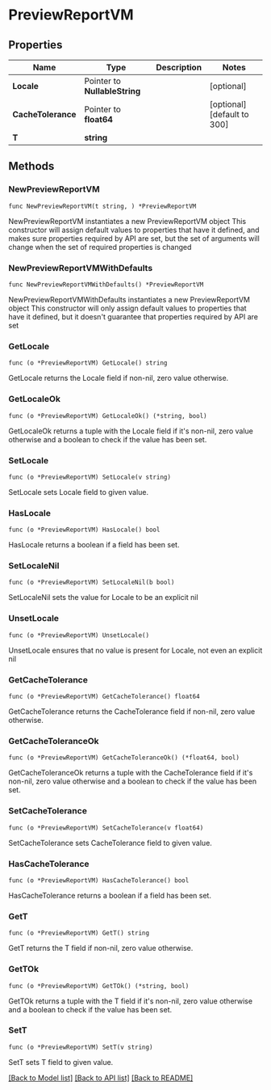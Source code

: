 # PreviewReportVM

## Properties

Name | Type | Description | Notes
------------ | ------------- | ------------- | -------------
**Locale** | Pointer to **NullableString** |  | [optional] 
**CacheTolerance** | Pointer to **float64** |  | [optional] [default to 300]
**T** | **string** |  | 

## Methods

### NewPreviewReportVM

`func NewPreviewReportVM(t string, ) *PreviewReportVM`

NewPreviewReportVM instantiates a new PreviewReportVM object
This constructor will assign default values to properties that have it defined,
and makes sure properties required by API are set, but the set of arguments
will change when the set of required properties is changed

### NewPreviewReportVMWithDefaults

`func NewPreviewReportVMWithDefaults() *PreviewReportVM`

NewPreviewReportVMWithDefaults instantiates a new PreviewReportVM object
This constructor will only assign default values to properties that have it defined,
but it doesn't guarantee that properties required by API are set

### GetLocale

`func (o *PreviewReportVM) GetLocale() string`

GetLocale returns the Locale field if non-nil, zero value otherwise.

### GetLocaleOk

`func (o *PreviewReportVM) GetLocaleOk() (*string, bool)`

GetLocaleOk returns a tuple with the Locale field if it's non-nil, zero value otherwise
and a boolean to check if the value has been set.

### SetLocale

`func (o *PreviewReportVM) SetLocale(v string)`

SetLocale sets Locale field to given value.

### HasLocale

`func (o *PreviewReportVM) HasLocale() bool`

HasLocale returns a boolean if a field has been set.

### SetLocaleNil

`func (o *PreviewReportVM) SetLocaleNil(b bool)`

 SetLocaleNil sets the value for Locale to be an explicit nil

### UnsetLocale
`func (o *PreviewReportVM) UnsetLocale()`

UnsetLocale ensures that no value is present for Locale, not even an explicit nil
### GetCacheTolerance

`func (o *PreviewReportVM) GetCacheTolerance() float64`

GetCacheTolerance returns the CacheTolerance field if non-nil, zero value otherwise.

### GetCacheToleranceOk

`func (o *PreviewReportVM) GetCacheToleranceOk() (*float64, bool)`

GetCacheToleranceOk returns a tuple with the CacheTolerance field if it's non-nil, zero value otherwise
and a boolean to check if the value has been set.

### SetCacheTolerance

`func (o *PreviewReportVM) SetCacheTolerance(v float64)`

SetCacheTolerance sets CacheTolerance field to given value.

### HasCacheTolerance

`func (o *PreviewReportVM) HasCacheTolerance() bool`

HasCacheTolerance returns a boolean if a field has been set.

### GetT

`func (o *PreviewReportVM) GetT() string`

GetT returns the T field if non-nil, zero value otherwise.

### GetTOk

`func (o *PreviewReportVM) GetTOk() (*string, bool)`

GetTOk returns a tuple with the T field if it's non-nil, zero value otherwise
and a boolean to check if the value has been set.

### SetT

`func (o *PreviewReportVM) SetT(v string)`

SetT sets T field to given value.



[[Back to Model list]](../README.md#documentation-for-models) [[Back to API list]](../README.md#documentation-for-api-endpoints) [[Back to README]](../README.md)


